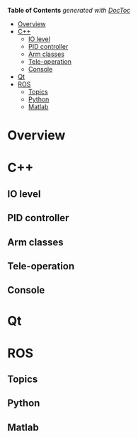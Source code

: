 <!-- START doctoc generated TOC please keep comment here to allow auto update -->
<!-- DON'T EDIT THIS SECTION, INSTEAD RE-RUN doctoc TO UPDATE -->
**Table of Contents**  *generated with [DocToc](http://doctoc.herokuapp.com/)*

- [Overview](#overview)
- [C++](#c)
  - [IO level](#io-level)
  - [PID controller](#pid-controller)
  - [Arm classes](#arm-classes)
  - [Tele-operation](#tele-operation)
  - [Console](#console)
- [Qt](#qt)
- [ROS](#ros)
  - [Topics](#topics)
  - [Python](#python)
  - [Matlab](#matlab)

<!-- END doctoc generated TOC please keep comment here to allow auto update -->

# Overview

# C++

## IO level

## PID controller

## Arm classes

## Tele-operation

## Console

# Qt

# ROS

## Topics

## Python

## Matlab
